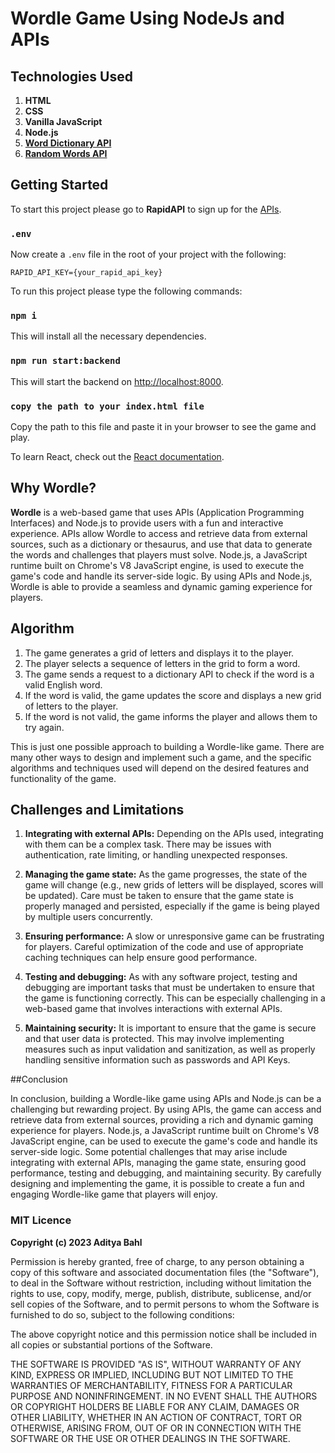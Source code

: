 # Wordle Game Using NodeJs and APIs

## Technologies Used

1. **HTML**
2. **CSS**
3. **Vanilla JavaScript**
4. **Node.js**
5. **[Word Dictionary API](https://rapidapi.com/twinword/api/word-dictionary/)**
6. **[Random Words API](https://rapidapi.com/sheharyar566/api/random-words5/)**

## Getting Started

To start this project please go to **RapidAPI** to sign up for the [APIs](https://bit.ly/rapidapi-hub).

### `.env`

Now create a `.env` file in the root of your project with the following:

```
RAPID_API_KEY={your_rapid_api_key}
```

To run this project please type the following commands:

### `npm i`

This will install all the necessary dependencies.

### `npm run start:backend`

This will start the backend on [http://localhost:8000](http://localhost:8000).

### `copy the path to your index.html file`

Copy the path to this file and paste it in your browser to see the game and play.

To learn React, check out the [React documentation](https://reactjs.org/).

## Why Wordle?

**Wordle** is a web-based game that uses APIs (Application Programming Interfaces) and Node.js to provide users with a fun and interactive experience. APIs allow Wordle to access and retrieve data from external sources, such as a dictionary or thesaurus, and use that data to generate the words and challenges that players must solve. Node.js, a JavaScript runtime built on Chrome's V8 JavaScript engine, is used to execute the game's code and handle its server-side logic. By using APIs and Node.js, Wordle is able to provide a seamless and dynamic gaming experience for players.

## Algorithm

1. The game generates a grid of letters and displays it to the player.
2. The player selects a sequence of letters in the grid to form a word.
3. The game sends a request to a dictionary API to check if the word is a valid English word.
4. If the word is valid, the game updates the score and displays a new grid of letters to the player.
5. If the word is not valid, the game informs the player and allows them to try again.

This is just one possible approach to building a Wordle-like game. There are many other ways to design and implement such a game, and the specific algorithms and techniques used will depend on the desired features and functionality of the game.

## Challenges and Limitations

1. **Integrating with external APIs:** Depending on the APIs used, integrating with them can be a complex task. There may be issues with authentication, rate limiting, or handling unexpected responses.

2. **Managing the game state:** As the game progresses, the state of the game will change (e.g., new grids of letters will be displayed, scores will be updated). Care must be taken to ensure that the game state is properly managed and persisted, especially if the game is being played by multiple users concurrently.

3. **Ensuring performance:** A slow or unresponsive game can be frustrating for players. Careful optimization of the code and use of appropriate caching techniques can help ensure good performance.

4. **Testing and debugging:** As with any software project, testing and debugging are important tasks that must be undertaken to ensure that the game is functioning correctly. This can be especially challenging in a web-based game that involves interactions with external APIs.

5. **Maintaining security:** It is important to ensure that the game is secure and that user data is protected. This may involve implementing measures such as input validation and sanitization, as well as properly handling sensitive information such as passwords and API Keys.

##Conclusion

In conclusion, building a Wordle-like game using APIs and Node.js can be a challenging but rewarding project. By using APIs, the game can access and retrieve data from external sources, providing a rich and dynamic gaming experience for players. Node.js, a JavaScript runtime built on Chrome's V8 JavaScript engine, can be used to execute the game's code and handle its server-side logic. Some potential challenges that may arise include integrating with external APIs, managing the game state, ensuring good performance, testing and debugging, and maintaining security. By carefully designing and implementing the game, it is possible to create a fun and engaging Wordle-like game that players will enjoy.

### MIT Licence

**Copyright (c) 2023 Aditya Bahl**

Permission is hereby granted, free of charge, to any person obtaining a copy of this software and associated documentation files (the "Software"), to deal in the Software without restriction, including without limitation the rights to use, copy, modify, merge, publish, distribute, sublicense, and/or sell copies of the Software, and to permit persons to whom the Software is furnished to do so, subject to the following conditions:

The above copyright notice and this permission notice shall be included in all copies or substantial portions of the Software.

THE SOFTWARE IS PROVIDED "AS IS", WITHOUT WARRANTY OF ANY KIND, EXPRESS OR IMPLIED, INCLUDING BUT NOT LIMITED TO THE WARRANTIES OF MERCHANTABILITY, FITNESS FOR A PARTICULAR PURPOSE AND NONINFRINGEMENT. IN NO EVENT SHALL THE AUTHORS OR COPYRIGHT HOLDERS BE LIABLE FOR ANY CLAIM, DAMAGES OR OTHER LIABILITY, WHETHER IN AN ACTION OF CONTRACT, TORT OR OTHERWISE, ARISING FROM, OUT OF OR IN CONNECTION WITH THE SOFTWARE OR THE USE OR OTHER DEALINGS IN THE SOFTWARE.
